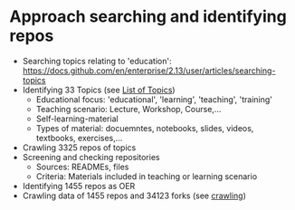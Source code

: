 # Approach searching and identifying repos 

- Searching topics relating to 'education': https://docs.github.com/en/enterprise/2.13/user/articles/searching-topics
- Identifying 33 Topics (see [List of Topics](https://github.com/Nadine02/github_oer/blob/master/analysis/topics.txt))
  - Educational focus: 'educational', 'learning', 'teaching', 'training'
  - Teaching scenario: Lecture, Workshop, Course,...
  - Self-learning-material
  - Types of material: docuemntes, notebooks, slides, videos, textbooks, exercises,...
- Crawling 3325 repos of topics
- Screening and checking repositories
  - Sources: READMEs, files
  - Criteria: Materials included in teaching or learning scenario
- Identifying 1455 repos as OER
- Crawling data of 1455 repos and 34123 forks (see [crawling](https://github.com/Nadine02/github_oer/tree/master/crawling))   


